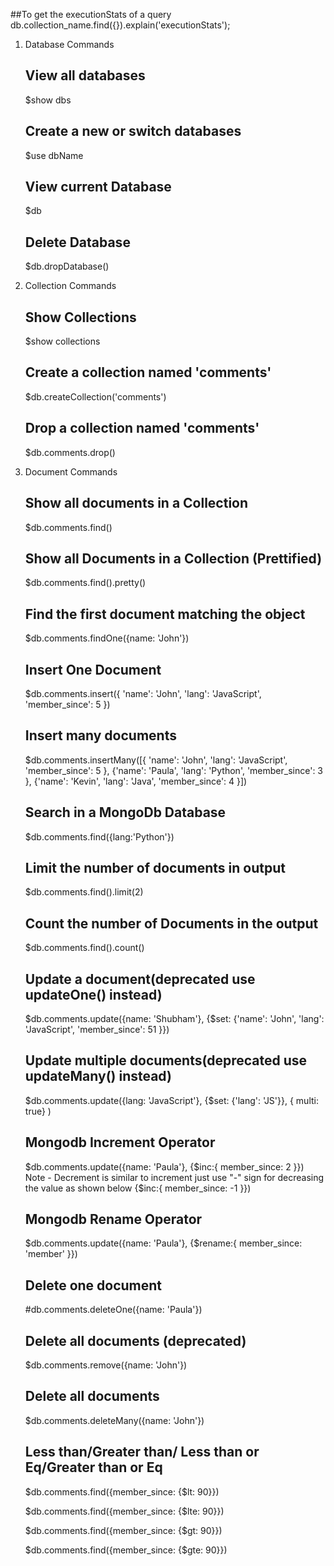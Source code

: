 ##To get the executionStats of a query
db.collection_name.find({}).explain('executionStats');

1. Database Commands
    ## View all databases
    $show dbs

    ## Create a new or switch databases 
    $use dbName

    ## View current Database
    $db

    ## Delete Database 
    $db.dropDatabase()

2. Collection Commands
    ## Show Collections
    $show collections

    ## Create a collection named 'comments'
    $db.createCollection('comments')

    ## Drop a collection named 'comments'
    $db.comments.drop()

3. Document Commands
    ## Show all documents in a Collection 
    $db.comments.find()

    ## Show all Documents in a Collection (Prettified)
    $db.comments.find().pretty()

    ## Find the first document matching the object
    $db.comments.findOne({name: 'John'})

    ## Insert One Document
    $db.comments.insert({
        'name': 'John',
        'lang': 'JavaScript',
        'member_since': 5
    })

    ## Insert many documents
    $db.comments.insertMany([{
        'name': 'John',
        'lang': 'JavaScript',
        'member_since': 5
        }, 
        {'name': 'Paula',
        'lang': 'Python',
        'member_since': 3
        },
        {'name': 'Kevin',
        'lang': 'Java',
        'member_since': 4
    }])


    ## Search in a MongoDb Database
    $db.comments.find({lang:'Python'})

    ## Limit the number of documents in output
    $db.comments.find().limit(2)

    ## Count the number of Documents in the output
    $db.comments.find().count()

    ## Update a document(deprecated use updateOne() instead)
    $db.comments.update({name: 'Shubham'},
    {$set: {'name': 'John',
        'lang': 'JavaScript',
        'member_since': 51
    }})

    ## Update multiple documents(deprecated use updateMany() instead)
    $db.comments.update({lang: 'JavaScript'},
        {$set: {'lang': 'JS'}},
        { multi: true}
    )

    ## Mongodb Increment Operator
    $db.comments.update({name: 'Paula'},
    {$inc:{
        member_since: 2
    }})
    Note - Decrement is similar to increment just use "-" sign for decreasing the value as shown below
    {$inc:{
        member_since: -1
    }})

    ## Mongodb Rename Operator
    $db.comments.update({name: 'Paula'},
    {$rename:{
        member_since: 'member'
    }})

    ## Delete one document
    #db.comments.deleteOne({name: 'Paula'})

    ## Delete all documents (deprecated)
    $db.comments.remove({name: 'John'})

    ## Delete all documents
    $db.comments.deleteMany({name: 'John'}) 
    

    ## Less than/Greater than/ Less than or Eq/Greater than or Eq
    $db.comments.find({member_since: {$lt: 90}})

    $db.comments.find({member_since: {$lte: 90}})

    $db.comments.find({member_since: {$gt: 90}})

    $db.comments.find({member_since: {$gte: 90}})
